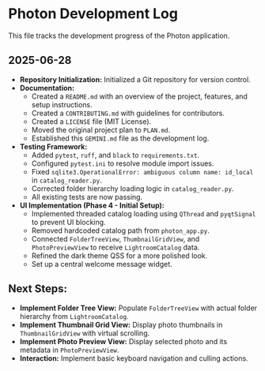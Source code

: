 # Photon Development Log

This file tracks the development progress of the Photon application.

## 2025-06-28

*   **Repository Initialization:** Initialized a Git repository for version control.
*   **Documentation:**
    *   Created a `README.md` with an overview of the project, features, and setup instructions.
    *   Created a `CONTRIBUTING.md` with guidelines for contributors.
    *   Created a `LICENSE` file (MIT License).
    *   Moved the original project plan to `PLAN.md`.
    *   Established this `GEMINI.md` file as the development log.
*   **Testing Framework:**
    *   Added `pytest`, `ruff`, and `black` to `requirements.txt`.
    *   Configured `pytest.ini` to resolve module import issues.
    *   Fixed `sqlite3.OperationalError: ambiguous column name: id_local` in `catalog_reader.py`.
    *   Corrected folder hierarchy loading logic in `catalog_reader.py`.
    *   All existing tests are now passing.
*   **UI Implementation (Phase 4 - Initial Setup):**
    *   Implemented threaded catalog loading using `QThread` and `pyqtSignal` to prevent UI blocking.
    *   Removed hardcoded catalog path from `photon_app.py`.
    *   Connected `FolderTreeView`, `ThumbnailGridView`, and `PhotoPreviewView` to receive `LightroomCatalog` data.
    *   Refined the dark theme QSS for a more polished look.
    *   Set up a central welcome message widget.

## Next Steps:

*   **Implement Folder Tree View:** Populate `FolderTreeView` with actual folder hierarchy from `LightroomCatalog`.
*   **Implement Thumbnail Grid View:** Display photo thumbnails in `ThumbnailGridView` with virtual scrolling.
*   **Implement Photo Preview View:** Display selected photo and its metadata in `PhotoPreviewView`.
*   **Interaction:** Implement basic keyboard navigation and culling actions.
